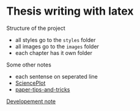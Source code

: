 # Thesis writing with latex

Structure of the project

- all styles go to the `styles` folder
- all images go to the `images` folder
- each chapter has it own folder

Some other notes

- each sentense on seperated line
- [SciencePlot](https://github.com/garrettj403/SciencePlots/wiki/Gallery)
- [paper-tips-and-tricks](https://github.com/Wookai/paper-tips-and-tricks)

[Developement note](development.md)
